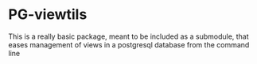 # PG-viewtils

This is a really basic package, meant to be included as a submodule, that eases management of views in a postgresql database from the command line
